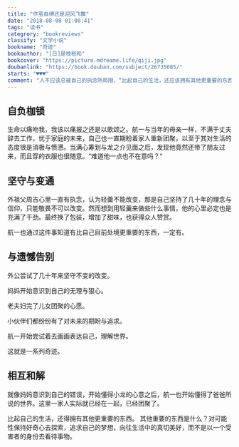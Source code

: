 ```yaml
---
title: "作茧自缚还是迎风飞舞"
date: "2018-08-08 01:00:41"
tags: "读书"
categrory: "bookreviews"
classify: "文学小说"
bookname: "奇迹"
bookauthor: "[日]是枝裕和"
bookcover: "https://picture.mdreame.life/qiji.jpg"
doubanlink: "https://book.douban.com/subject/26735085/"
starts: "♥️♥️♥️"
comment: "人不应该总被自己的执念所局限，“比起自己的生活，还应该拥有其他更重要的东西”。所谓奇迹就是事情一如往常，而心态悄然变化，最终怀着美好的向往与期盼，与自己和解。"
---
```



## 自负枷锁
生命以痛吻我，我该以痛报之还是以歌颂之。航一与当年的母亲一样，不满于丈夫辞去工作，忧于家庭的未来，自己也一直期盼着家人重新团聚，以至于其对生活的态度很是消极与愤懑。当满心筹划与龙之介见面之后，发现他竟然还带了朋友过来，而且穿的衣服也很随意。“难道他一点也不在意吗？“

## 坚守与变通
外祖父周吉心里一直有执念，认为轻羹不能改变，那是自己坚持了几十年的理念与信仰，只能敬畏不可以改变。然而想到用轻羹来做些什么事情，他的心里必定也是充满了干劲。最终换了包装，增加了甜味，也获得众人赞赏。

航一也通过这件事知道有比自己目前处境更重要的东西，一定有。

## 与遗憾告别
外公尝试了几十年来坚守不变的改变。

妈妈开始意识到自己的无理与狠心。

老夫妇完了儿女团聚的心愿。

小伙伴们都纷纷有了对未来的期盼与追求。

航一开始尝试着去画画表达自己，理解世界。

这就是一系列奇迹。

## 相互和解
就像妈妈意识到自己的错误，开始懂得小龙的心意之后，航一也开始懂得了爸爸所说的世界。这里一家人实际就已经在一起，已经团聚了。

比起自己的生活，还得拥有其他更重要的东西。
其他重要的东西是什么？对可能性保持好奇心去探索，追求自己的梦想，向往生活中的真切美好，而不是以一个受害者的身份去看待事物。